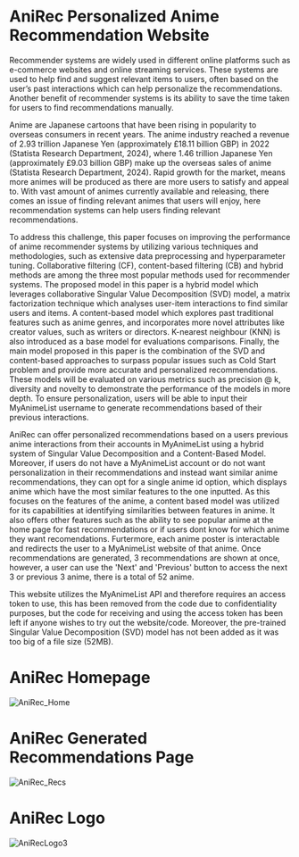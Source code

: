 # AniRec Personalized Anime Recommendation Website

Recommender systems are widely used in different online platforms such as e-commerce websites and online streaming services. These systems are used to help find and suggest relevant items to users, often based on the user’s past interactions which can help personalize the recommendations. Another benefit of recommender systems is its ability to save the time taken for users to find recommendations manually. 

Anime are Japanese cartoons that have been rising in popularity to overseas consumers in recent years. The anime industry reached a revenue of 2.93 trillion Japanese Yen (approximately £18.11 billion GBP) in 2022 (Statista Research Department, 2024), where 1.46 trillion Japanese Yen (approximately £9.03 billion GBP) make up the overseas sales of anime (Statista Research Department, 2024). Rapid growth for the market, means more animes will be produced as there are more users to satisfy and appeal to. With vast amount of animes currently available and releasing, there comes an issue of finding relevant animes that users will enjoy, here recommendation systems can help users finding relevant recommendations.

To address this challenge, this paper focuses on improving the performance of anime recommender systems by utilizing various techniques and methodologies, such as extensive data preprocessing and hyperparameter tuning. Collaborative filtering (CF), content-based filtering (CB) and hybrid methods are among the three most popular methods used for recommender systems. The proposed model in this paper is a hybrid model which leverages collaborative Singular Value Decomposition (SVD) model, a matrix factorization technique which analyses user-item interactions to find similar users and items. A content-based model which explores past traditional features such as anime genres, and incorporates more novel attributes like creator values, such as writers or directors. K-nearest neighbour (KNN) is also introduced as a base model for evaluations comparisons. Finally, the main model proposed in this paper is the combination of the SVD and content-based approaches to surpass popular issues such as Cold Start problem and provide more accurate and personalized recommendations. These models will be evaluated on various metrics such as precision @ k, diversity and novelty to demonstrate the performance of the models in more depth. To ensure personalization, users will be able to input their MyAnimeList username to generate recommendations based of their previous interactions.


AniRec can offer personalized recommendations based on a users previous anime interactions from their accounts in MyAnimeList using a hybrid system of Singular Value Decomposition and a Content-Based Model. Moreover, if users do not have a MyAnimeList account or do not want personalization in their recommendations and instead want similar anime recommendations, they can opt for a single anime id option, which displays anime which have the most similar features to the one inputted. As this focuses on the features of the anime, a content based model was utilized for its capabilities at identifying similarities between features in anime. It also offers other features such as the ability to see popular anime at the home page for fast recommendations or if users dont know for which anime they want recomendations. Furtermore, each anime poster is interactable and redirects the user to a MyAnimeList website of that anime. Once recommendations are generated, 3 recommendations are shown at once, however, a user can use the 'Next' and 'Previous' button to access the next 3 or previous 3 anime, there is a total of 52 anime.

This website utilizes the MyAnimeList API and therefore requires an access token to use, this has been removed from the code due to confidentiality purposes, but the code for receiving and using the access token has been left if anyone wishes to try out the website/code. Moreover, the pre-trained Singular Value Decomposition (SVD) model has not been added as it was too big of a file size (52MB). 

# AniRec Homepage
![AniRec_Home](https://github.com/BenasUrba/AniRec/assets/141029588/a607f4ef-b8f2-4f40-8b82-38bc124b68c0)

# AniRec Generated Recommendations Page
![AniRec_Recs](https://github.com/BenasUrba/AniRec/assets/141029588/b20f7170-b8c8-412d-8427-ebd1956a6611)

# AniRec Logo
![AniRecLogo3](https://github.com/BenasUrba/AniRec/assets/141029588/ab456cda-796b-4b35-bb73-fc9fc995a65c)



